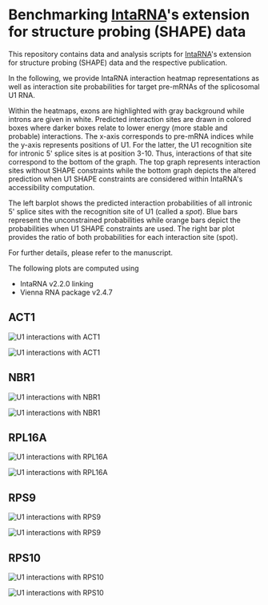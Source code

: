 
# Benchmarking [IntaRNA](https://github.com/BackofenLab/IntaRNA)'s extension for structure probing (SHAPE) data

This repository contains data and analysis scripts for [IntaRNA](https://github.com/BackofenLab/IntaRNA)'s extension for structure probing (SHAPE) data and the respective  publication.

In the following, we provide IntaRNA interaction heatmap representations as well as interaction site probabilities for target pre-mRNAs of the splicosomal U1 RNA. 

Within the heatmaps, exons are highlighted with gray background while introns are given in white. Predicted interaction sites are drawn in colored boxes where darker boxes relate to lower energy (more stable and probable) interactions. The x-axis corresponds to pre-mRNA indices while the y-axis represents positions of U1. For the latter, the U1 recognition site for intronic 5' splice sites is at position 3-10. Thus, interactions of that site correspond to the bottom of the graph. The top graph represents interaction sites without SHAPE constraints while the bottom graph depicts the altered prediction when U1 SHAPE constraints are considered within IntaRNA's accessibility computation. 

The left barplot shows the predicted interaction probabilities of all intronic 5' splice sites with the recognition site of U1 (called a *spot*). Blue bars represent the unconstrained probabilities while orange bars depict the probabilities when U1 SHAPE constraints are used.
The right bar plot provides the ratio of both probabilities for each interaction site (spot).

For further details, please refer to the manuscript.

The following plots are computed using
- IntaRNA v2.2.0 linking
- Vienna RNA package v2.4.7

## ACT1

![U1 interactions with ACT1](./results/20180525-notebook/ACT1/heatmap_ACT1-ENSRNA049495626-T1-U1.png)

![U1 interactions with ACT1](./results/20180525-notebook/ACT1/barplot_ACT1-ENSRNA049495626-T1-U1.png)


## NBR1

![U1 interactions with NBR1](./results/20180525-notebook/NBR1/heatmap_NBR1-ENSRNA049495626-T1-U1.png)

![U1 interactions with NBR1](./results/20180525-notebook/NBR1/barplot_NBR1-ENSRNA049495626-T1-U1.png)


## RPL16A

![U1 interactions with RPL16A](./results/20180525-notebook/RPL16A/heatmap_RPL16A-ENSRNA049495626-T1-U1.png)

![U1 interactions with RPL16A](./results/20180525-notebook/RPL16A/barplot_RPL16A-ENSRNA049495626-T1-U1.png)


## RPS9

![U1 interactions with RPS9](./results/20180525-notebook/RPS9/heatmap_RPS9-ENSRNA049495626-T1-U1.png)

![U1 interactions with RPS9](./results/20180525-notebook/RPS9/barplot_RPS9-ENSRNA049495626-T1-U1.png)


## RPS10

![U1 interactions with RPS10](./results/20180525-notebook/RPS10/heatmap_RPS10-ENSRNA049495626-T1-U1.png)

![U1 interactions with RPS10](./results/20180525-notebook/RPS10/barplot_RPS10-ENSRNA049495626-T1-U1.png)





